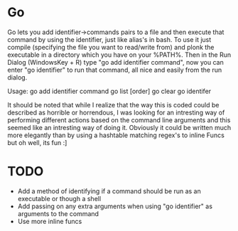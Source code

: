 Go
==

Go lets you add identifier->commands pairs to a file and then execute that command by using the identifier, just like alias's in bash.
To use it just compile (specifying the file you want to read/write from) and plonk the executable in a directory which you have on your %PATH%.
Then in the Run Dialog (WindowsKey + R) type "go add identifier command", now you can enter "go identifier" to run that command, all nice and easily from the run dialog.

Usage:
go add identifier command
go list [order]
go clear
go identifer

It should be noted that while I realize that the way this is coded could be described as horrible or horrendous, I was looking for an intresting way of performing different actions based on the command line arguments and this seemed like an intresting way of doing it. Obviously it could be written much more elegantly than by using a hashtable matching regex's to inline Funcs but oh well, its fun :]

TODO
==
- Add a method of identifying if a command should be run as an executable or though a shell
- Add passing on any extra arguments when using "go identifier" as arguments to the command
- Use more inline funcs
